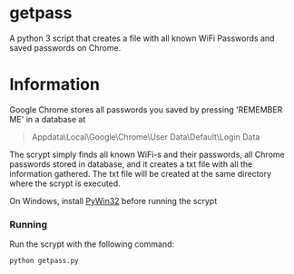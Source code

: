 # getpass
A python 3 script that creates a file with all known WiFi Passwords and saved passwords on Chrome.

# Information

Google Chrome stores all passwords you saved by pressing 'REMEMBER ME' in a database at
 >Appdata\Local\Google\Chrome\User Data\Default\Login Data
 
 The scrypt simply finds all known WiFi-s and their passwords, all Chrome passwords stored in database, and it creates a txt file with all the information gathered.
 The txt file will be created at the same directory where the scrypt is executed.
 
 On Windows, install [PyWin32](https://sourceforge.net/projects/pywin32/) before running the scrypt

### Running

Run the scrypt with the following command:
```sh
python getpass.py
```
